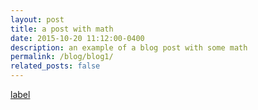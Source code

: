 ```yaml
---
layout: post
title: a post with math
date: 2015-10-20 11:12:00-0400
description: an example of a blog post with some math
permalink: /blog/blog1/
related_posts: false
---
```


[label](/blog/blog1/)
